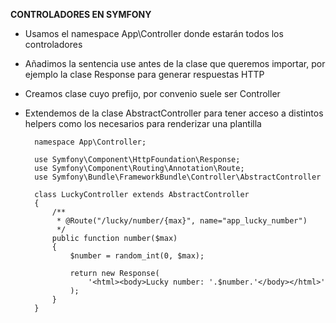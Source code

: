 **CONTROLADORES EN SYMFONY**

- Usamos el namespace App\Controller donde estarán todos los controladores
- Añadimos la sentencia use antes de la clase que queremos importar, por ejemplo la clase Response para generar respuestas HTTP
- Creamos clase cuyo prefijo, por convenio suele ser Controller
- Extendemos de la clase AbstractController para tener acceso a distintos helpers como los necesarios para renderizar una plantilla

	    namespace App\Controller;
    
	    use Symfony\Component\HttpFoundation\Response;
	    use Symfony\Component\Routing\Annotation\Route;
	    use Symfony\Bundle\FrameworkBundle\Controller\AbstractController
    
	    class LuckyController extends AbstractController
	    {
	        /**
		     * @Route("/lucky/number/{max}", name="app_lucky_number")
		     */
	        public function number($max)
	        {
	            $number = random_int(0, $max);
    
	            return new Response(
	                '<html><body>Lucky number: '.$number.'</body></html>'
	            );
	        }
	    }
